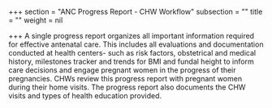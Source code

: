 +++
section = "ANC Progress Report - CHW Workflow"
subsection = ""
title = ""
weight = nil

+++
A single progress report organizes all important information required for effective antenatal care. This includes all evaluations and documentation conducted at health centers- such as risk factors, obstetrical and medical history, milestones tracker and trends for BMI and fundal height to inform care decisions and engage pregnant women in the progress of their pregnancies. CHWs review this progress report with pregnant women during their home visits. The progress report also documents the CHW visits and types of health education provided.